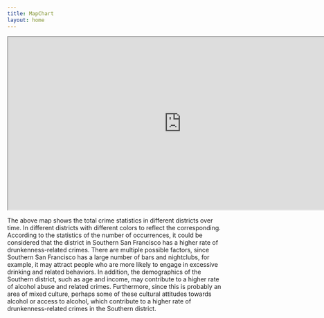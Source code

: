 ```yaml
---
title: MapChart
layout: home
---
```


<iframe src="https://raw.githack.com/fenfen22/fenfen22.github.io/main/map_plot.html" width="800" height="400">
</iframe>
<p>
The above map shows the total crime statistics in different districts over time. In different districts with different colors to reflect the corresponding. According to the statistics of the number of occurrences, it could be considered that the district in Southern San Francisco has a higher rate of drunkenness-related crimes. There are multiple possible factors, since Southern San Francisco has a large number of bars and nightclubs, for example, it may attract people who are more likely to engage in excessive drinking and related behaviors. In addition, the demographics of the Southern district, such as age and income, may contribute to a higher rate of alcohol abuse and related crimes. Furthermore, since this is probably an area of mixed culture, perhaps some of these cultural attitudes towards alcohol or access to alcohol, which contribute to a higher rate of drunkenness-related crimes in the Southern district.
</p>